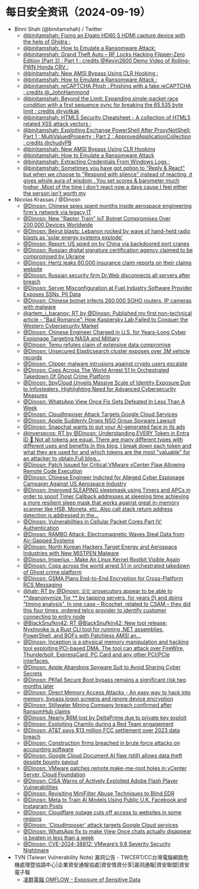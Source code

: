 # 每日安全资讯（2024-09-19）

- Binni Shah (@binitamshah) / Twitter
  - [@binitamshah: Fixing an Elgato HD60 S HDMI capture device with the help of Ghidra :](https://twitter.com/binitamshah/status/1836461853003890916)
  - [@binitamshah: How to Emulate a Ransomware Attack:](https://twitter.com/binitamshah/status/1836426418412228991)
  - [@binitamshah: Grand Theft Auto – RF Locks Hacking Flipper-Zero Edition (Part 2) :  Part 1 :  credits @Kevin2600 Demo Video of Rolling-PWN Honda CRV :](https://twitter.com/binitamshah/status/1836426019156398404)
  - [@binitamshah: New AMSI Bypass Using CLR Hooking :](https://twitter.com/binitamshah/status/1836423355068747896)
  - [@binitamshah: How to Emulate a Ransomware Attack :](https://twitter.com/binitamshah/status/1836423316757971232)
  - [@binitamshah: reCAPTCHA Phish : Phishing with a fake reCAPTCHA :  credits @_JohnHammond](https://twitter.com/binitamshah/status/1836423189922222250)
  - [@binitamshah: Beyond the Limit: Expanding single-packet race condition with a first sequence sync for breaking the 65,535 byte limit :  credits @ryotkak](https://twitter.com/binitamshah/status/1836421312266551707)
  - [@binitamshah: HTML5 Security Cheatsheet - A collection of HTML5 related XSS attack vectors :](https://twitter.com/binitamshah/status/1836420631732326586)
  - [@binitamshah: Exploiting Exchange PowerShell After ProxyNotShell: Part 1 : MultiValuedProperty :  Part 2 : ApprovedApplicationCollection :  credits @chudyPB](https://twitter.com/binitamshah/status/1836419697568534647)
  - [@binitamshah: New AMSI Bypass Using CLR Hooking](https://twitter.com/binitamshah/status/1836412642879246609)
  - [@binitamshah: How to Emulate a Ransomware Attack](https://twitter.com/binitamshah/status/1836412259121484178)
  - [@binitamshah: Extracting Credentials From Windows Logs :](https://twitter.com/binitamshah/status/1836411701320880185)
  - [@binitamshah: Sometimes you have got option to "Reply & React" but when we choose to "Respond with silence" instead of reacting ,it gives whole aura of wisdom . You set scores & barometer much higher .Most of the time I don't react now a days cause I feel either the person isn't worth my](https://twitter.com/binitamshah/status/1836407879630491808)
- Nicolas Krassas / @Dinosn
  - [@Dinosn: Chinese spies spent months inside aerospace engineering firm's network via legacy IT](https://twitter.com/Dinosn/status/1836454198675665184)
  - [@Dinosn: New "Raptor Train" IoT Botnet Compromises Over 200,000 Devices Worldwide](https://twitter.com/Dinosn/status/1836451598010024151)
  - [@Dinosn: Beirut blasts: Lebanon rocked by wave of hand-held radio blasts as 'solar energy systems explode'](https://twitter.com/Dinosn/status/1836450622960472455)
  - [@Dinosn: Report: US spied on by China via backdoored port cranes](https://twitter.com/Dinosn/status/1836443767563600237)
  - [@Dinosn: Russian digital signature certification agency claimed to be compromised by Ukraine](https://twitter.com/Dinosn/status/1836439145423544595)
  - [@Dinosn: Hertz leaks 60,000 insurance claim reports on their claims website](https://twitter.com/Dinosn/status/1836438851998388430)
  - [@Dinosn: Russian security firm Dr.Web disconnects all servers after breach](https://twitter.com/Dinosn/status/1836438746654290079)
  - [@Dinosn: Server Misconfiguration at Fuel Industry Software Provider Exposes SSNs, PII Data](https://twitter.com/Dinosn/status/1836438709656285296)
  - [@Dinosn: Chinese botnet infects 260,000 SOHO routers, IP cameras with malware](https://twitter.com/Dinosn/status/1836438652554998176)
  - [@artem_i_baranov: RT by @Dinosn: Published my first non-technical article - “Bad Romance”: How Kaspersky Lab Failed to Conquer the Western Cybersecurity Market](https://twitter.com/artem_i_baranov/status/1836433046729261532)
  - [@Dinosn: Chinese Engineer Charged in U.S. for Years-Long Cyber Espionage Targeting NASA and Military](https://twitter.com/Dinosn/status/1836422036144484615)
  - [@Dinosn: Temu refutes claim of extensive data compromise](https://twitter.com/Dinosn/status/1836413049646772669)
  - [@Dinosn: Unsecured Elasticsearch cluster exposes over 3M vehicle records](https://twitter.com/Dinosn/status/1836412949038068166)
  - [@Dinosn: Clipper malware intrusions against crypto users escalate](https://twitter.com/Dinosn/status/1836412858734645575)
  - [@Dinosn: Cops Across The World Arrest 51 In Orchestrated Takedown Of Ghost Crime Platform](https://twitter.com/Dinosn/status/1836402570635485575)
  - [@Dinosn: SpyCloud Unveils Massive Scale of Identity Exposure Due to Infostealers, Highlighting Need for Advanced Cybersecurity Measures](https://twitter.com/Dinosn/status/1836402378037244135)
  - [@Dinosn: WhatsApp View Once Fix Gets Defeated In Less Than A Week](https://twitter.com/Dinosn/status/1836401808350048460)
  - [@Dinosn: CloudImposer Attack Targets Google Cloud Services](https://twitter.com/Dinosn/status/1836401700380250528)
  - [@Dinosn: Apple Suddenly Drops NSO Group Spyware Lawsuit](https://twitter.com/Dinosn/status/1836401081389289579)
  - [@Dinosn: Snapchat wants to put your AI-generated face in its ads](https://twitter.com/Dinosn/status/1836400906897694738)
  - [@inversecos: RT by @Dinosn: Understanding EVERY Token in Entra ID 🔎 Not all tokens are equal. There are many different types with different uses and benefits.In this blog, I break down each token and what they are used for and which tokens are the most "valuable" for an attacker to obtain.Full blog…](https://twitter.com/inversecos/status/1836391663817867510)
  - [@Dinosn: Patch Issued for Critical VMware vCenter Flaw Allowing Remote Code Execution](https://twitter.com/Dinosn/status/1836389914117558477)
  - [@Dinosn: Chinese Engineer Indicted for Alleged Cyber Espionage Campaign Against US Aerospace Industry](https://twitter.com/Dinosn/status/1836389593362407488)
  - [@Dinosn: Improved SLEAPING sleepmask using Timers and APCs in order to spoof Timer Callback addresses at sleeping time achieving a more resilient sleep mask that works against great in-memory scanner like HSB, Moneta, etc. Also call stack return address detection is addressed in the…](https://twitter.com/Dinosn/status/1836389534663143672)
  - [@Dinosn: Vulnerabilities in Cellular Packet Cores Part IV: Authentication](https://twitter.com/Dinosn/status/1836389480787300835)
  - [@Dinosn: RAMBO Attack: Electromagnetic Waves Steal Data from Air-Gapped Systems](https://twitter.com/Dinosn/status/1836389403788259666)
  - [@Dinosn: North Korean Hackers Target Energy and Aerospace Industries with New MISTPEN Malware](https://twitter.com/Dinosn/status/1836389343222513772)
  - [@Dinosn: Imperius - Make An Linux Kernel Rootkit Visible Again](https://twitter.com/Dinosn/status/1836389151584780369)
  - [@Dinosn: Cops across the world arrest 51 in orchestrated takedown of Ghost crime platform](https://twitter.com/Dinosn/status/1836384972602511832)
  - [@Dinosn: GSMA Plans End-to-End Encryption for Cross-Platform RCS Messaging](https://twitter.com/Dinosn/status/1836384927060750651)
  - [@hatr: RT by @Dinosn: 🇩🇪 prosecutors appear to be able to **deanonymize Tor ** by tapping servers, for years (!) and doing "timing analysis". In one case – Ricochet, related to CSAM – they did this four times, ordered telco provider to identify customer connecting to entry node](https://twitter.com/hatr/status/1836281313046700465)
  - [@BlackSnufkin42: RT @BlackSnufkin42: New tool release: NyxInvoke is a Rust CLI tool for running .NET assemblies, PowerShell, and BOFs with Patchless AMSI an…](https://twitter.com/BlackSnufkin42/status/1836057155276865987)
  - [@Dinosn: Inception is a physical memory manipulation and hacking tool exploiting PCI-based DMA. The tool can attack over FireWire, Thunderbolt, ExpressCard, PC Card and any other PCI/PCIe interfaces.](https://twitter.com/Dinosn/status/1836251364931850254)
  - [@Dinosn: Apple Abandons Spyware Suit to Avoid Sharing Cyber Secrets](https://twitter.com/Dinosn/status/1836251247621378533)
  - [@Dinosn: PKfail Secure Boot bypass remains a significant risk two months later](https://twitter.com/Dinosn/status/1836251108924096843)
  - [@Dinosn: Direct Memory Access Attacks - An easy way to hack into memory, bypass logon screens and ignore device encryption](https://twitter.com/Dinosn/status/1836251047557255303)
  - [@Dinosn: Stillwater Mining Company breach confirmed after RansomHub claims](https://twitter.com/Dinosn/status/1836250908386021756)
  - [@Dinosn: Nearly $6M lost by DeltaPrime due to private key exploit](https://twitter.com/Dinosn/status/1836250785178357947)
  - [@Dinosn: Exploiting Chamilo during a Red Team engagement](https://twitter.com/Dinosn/status/1836250400619422004)
  - [@Dinosn: AT&T pays $13 million FCC settlement over 2023 data breach](https://twitter.com/Dinosn/status/1836250315827364090)
  - [@Dinosn: Construction firms breached in brute force attacks on accounting software](https://twitter.com/Dinosn/status/1836250217290547663)
  - [@Dinosn: Google Cloud Document AI flaw (still) allows data theft despite bounty payout](https://twitter.com/Dinosn/status/1836250177096597651)
  - [@Dinosn: VMware patches remote make-me-root holes in vCenter Server, Cloud Foundation](https://twitter.com/Dinosn/status/1836250116904079397)
  - [@Dinosn: CISA Warns of Actively Exploited Adobe Flash Player Vulnerabilities](https://twitter.com/Dinosn/status/1836250038378307734)
  - [@Dinosn: Revisiting MiniFilter Abuse Techniques to Blind EDR](https://twitter.com/Dinosn/status/1836249995898442049)
  - [@Dinosn: Meta to Train AI Models Using Public U.K. Facebook and Instagram Posts](https://twitter.com/Dinosn/status/1836249910775042373)
  - [@Dinosn: Cloudflare outage cuts off access to websites in some regions](https://twitter.com/Dinosn/status/1836236683420807455)
  - [@Dinosn: 'CloudImposer' attack targets Google Cloud services](https://twitter.com/Dinosn/status/1836236647198863598)
  - [@Dinosn: WhatsApp fix to make View Once chats actually disappear is beaten in less than a week](https://twitter.com/Dinosn/status/1836236589564887279)
  - [@Dinosn: CVE-2024-38812: VMware’s 9.8 Severity Security Nightmare](https://twitter.com/Dinosn/status/1836236553019863266)
- TVN (Taiwan Vulnerability Note) 漏洞公告 - TWCERT/CC台灣電腦網路危機處理暨協調中心|企業資安通報協處|資安情資分享|漏洞通報|資安聯盟|資安電子報
  - [凌群電腦 OMFLOW - Exposure of Sensitive Data](https://www.twcert.org.tw/tw/cp-132-8100-f6827-1.html)
